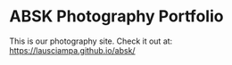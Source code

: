 # ABSK Photography Portfolio

This is our photography site. Check it out at: https://lausciampa.github.io/absk/
